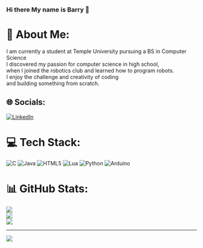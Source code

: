 ### Hi there My name is Barry 👋

# 💫 About Me:
I am currently a student at Temple University pursuing a BS in Computer Science<br>I discovered my passion for computer science in high school, <br>when I joined the robotics club and learned how to program robots. <br>I enjoy the challenge and creativity of coding <br>and building something from scratch.<br>


## 🌐 Socials:
[![LinkedIn](https://img.shields.io/badge/LinkedIn-%230077B5.svg?logo=linkedin&logoColor=white)](https://linkedin.com/in/barrylintempleedu) 

# 💻 Tech Stack:
![C](https://img.shields.io/badge/c-%2300599C.svg?style=for-the-badge&logo=c&logoColor=white) ![Java](https://img.shields.io/badge/java-%23ED8B00.svg?style=for-the-badge&logo=java&logoColor=white) ![HTML5](https://img.shields.io/badge/html5-%23E34F26.svg?style=for-the-badge&logo=html5&logoColor=white) ![Lua](https://img.shields.io/badge/lua-%232C2D72.svg?style=for-the-badge&logo=lua&logoColor=white) ![Python](https://img.shields.io/badge/python-3670A0?style=for-the-badge&logo=python&logoColor=ffdd54) ![Arduino](https://img.shields.io/badge/-Arduino-00979D?style=for-the-badge&logo=Arduino&logoColor=white)
# 📊 GitHub Stats:
![](https://github-readme-stats.vercel.app/api?username=mikey6002&theme=dark&hide_border=false&include_all_commits=true&count_private=true)<br/>
![](https://github-readme-streak-stats.herokuapp.com/?user=mikey6002&theme=dark&hide_border=false)<br/>
![](https://github-readme-stats.vercel.app/api/top-langs/?username=mikey6002&theme=dark&hide_border=false&include_all_commits=true&count_private=true&layout=compact)

---
[![](https://visitcount.itsvg.in/api?id=mikey6002&icon=0&color=0)](https://visitcount.itsvg.in)

